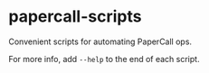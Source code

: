 # papercall-scripts

Convenient scripts for automating PaperCall ops.

For more info, add `--help` to the end of each script.
